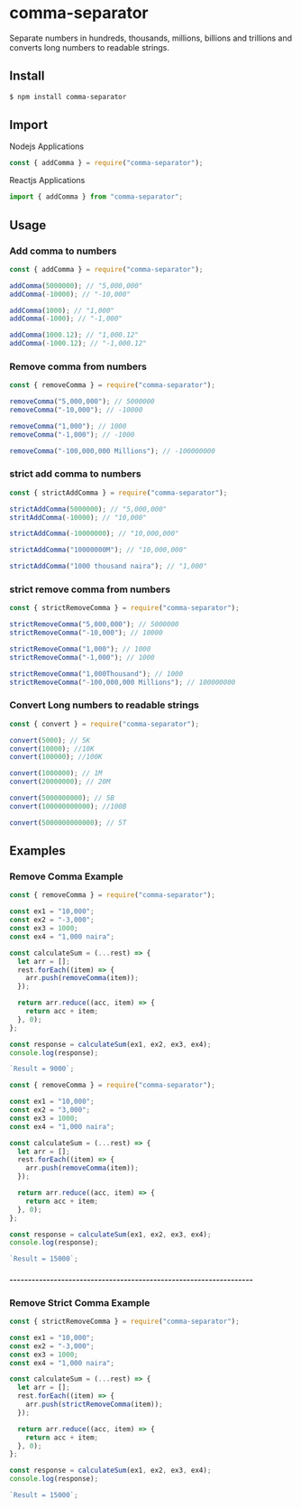 ﻿# comma-separator

Separate numbers in hundreds, thousands, millions, billions and trillions and converts long numbers to readable strings.

## Install

```sh
$ npm install comma-separator
```

## Import

Nodejs Applications

```js
const { addComma } = require("comma-separator");
```

Reactjs Applications

```js
import { addComma } from "comma-separator";
```

## Usage

### Add comma to numbers

```js
const { addComma } = require("comma-separator");

addComma(5000000); // "5,000,000"
addComma(-10000); // "-10,000"

addComma(1000); // "1,000"
addComma(-1000); // "-1,000"

addComma(1000.12); // "1,000.12"
addComma(-1000.12); // "-1,000.12"
```

### Remove comma from numbers

```js
const { removeComma } = require("comma-separator");

removeComma("5,000,000"); // 5000000
removeComma("-10,000"); // -10000

removeComma("1,000"); // 1000
removeComma("-1,000"); // -1000

removeComma("-100,000,000 Millions"); // -100000000
```

### strict add comma to numbers

```js
const { strictAddComma } = require("comma-separator");

strictAddComma(5000000); // "5,000,000"
stritAddComma(-10000); // "10,000"

strictAddComma(-10000000); // "10,000,000"

strictAddComma("10000000M"); // "10,000,000"

strictAddComma("1000 thousand naira"); // "1,000"
```

### strict remove comma from numbers

```js
const { strictRemoveComma } = require("comma-separator");

strictRemoveComma("5,000,000"); // 5000000
strictRemoveComma("-10,000"); // 10000

strictRemoveComma("1,000"); // 1000
strictRemoveComma("-1,000"); // 1000

strictRemoveComma("1,000Thousand"); // 1000
strictRemoveComma("-100,000,000 Millions"); // 100000000
```

### Convert Long numbers to readable strings

```js
const { convert } = require("comma-separator");

convert(5000); // 5K
convert(10000); //10K
convert(100000); //100K

convert(1000000); // 1M
convert(20000000); // 20M

convert(5000000000); // 5B
convert(100000000000); //100B

convert(5000000000000); // 5T
```

## Examples

### Remove Comma Example

```js
const { removeComma } = require("comma-separator");

const ex1 = "10,000";
const ex2 = "-3,000";
const ex3 = 1000;
const ex4 = "1,000 naira";

const calculateSum = (...rest) => {
  let arr = [];
  rest.forEach((item) => {
    arr.push(removeComma(item));
  });

  return arr.reduce((acc, item) => {
    return acc + item;
  }, 0);
};

const response = calculateSum(ex1, ex2, ex3, ex4);
console.log(response);

`Result = 9000`;
```

```js
const { removeComma } = require("comma-separator");

const ex1 = "10,000";
const ex2 = "3,000";
const ex3 = 1000;
const ex4 = "1,000 naira";

const calculateSum = (...rest) => {
  let arr = [];
  rest.forEach((item) => {
    arr.push(removeComma(item));
  });

  return arr.reduce((acc, item) => {
    return acc + item;
  }, 0);
};

const response = calculateSum(ex1, ex2, ex3, ex4);
console.log(response);

`Result = 15000`;
```

#### ------------------------------------------------------------------

### Remove Strict Comma Example

```js
const { strictRemoveComma } = require("comma-separator");

const ex1 = "10,000";
const ex2 = "-3,000";
const ex3 = 1000;
const ex4 = "1,000 naira";

const calculateSum = (...rest) => {
  let arr = [];
  rest.forEach((item) => {
    arr.push(strictRemoveComma(item));
  });

  return arr.reduce((acc, item) => {
    return acc + item;
  }, 0);
};

const response = calculateSum(ex1, ex2, ex3, ex4);
console.log(response);

`Result = 15000`;
```
